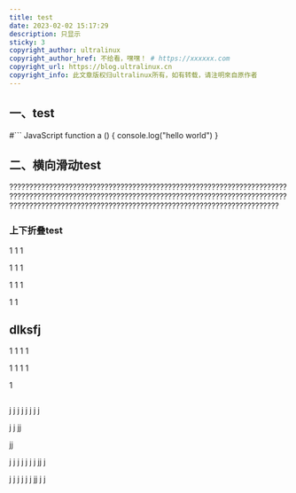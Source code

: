```yaml
---
title: test
date: 2023-02-02 15:17:29
description: 只显示
sticky: 3
copyright_author: ultralinux
copyright_author_href: 不给看，嘿嘿！ # https://xxxxxx.com
copyright_url: https://blog.ultralinux.cn
copyright_info: 此文章版权归ultralinux所有，如有转载，请注明來自原作者
---
```


## 一、test
#```
JavaScript
function a () {
    console.log("hello world")
}
## 二、横向滑动test
????????????????????????????????????????????????????????????????????????????????????????????????????????????????????????????????????????????????????????????????????????????????????????????????????????????????
### 上下折叠test
1
1
1

1
1
1

1
1
1

1
1
## dlksfj
1
1
1
1

1
1
1
1

1
```

```

j
j
j
j
j
j
j
j

j
j
jj

jj

j
j
j
j
j
j
j
jj
j

j
j
j
j
j
j
jj
j
j


```
